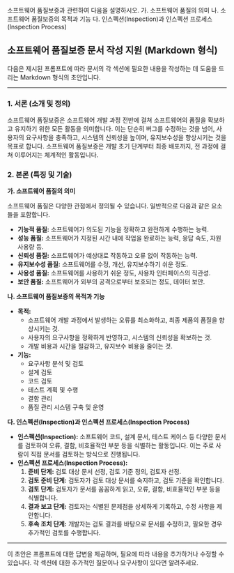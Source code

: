소프트웨어 품질보증과 관련하여 다음을 설명하시오. 
가. 소프트웨어 품질의 의미 
나. 소프트웨어 품질보증의 목적과 기능 
다. 인스펙션(Inspection)과 인스펙션 프로세스(Inspection Process)

## 소프트웨어 품질보증 문서 작성 지원 (Markdown 형식)

다음은 제시된 프롬프트에 따라 문서의 각 섹션에 필요한 내용을 작성하는 데 도움을 드리는 Markdown 형식의 초안입니다.

---

### 1. 서론 (소개 및 정의)

소프트웨어 품질보증은 소프트웨어 개발 과정 전반에 걸쳐 소프트웨어의 품질을 확보하고 유지하기 위한 모든 활동을 의미합니다. 이는 단순히 버그를 수정하는 것을 넘어, 사용자의 요구사항을 충족하고, 시스템의 신뢰성을 높이며, 유지보수성을 향상시키는 것을 목표로 합니다.  소프트웨어 품질보증은 개발 초기 단계부터 최종 배포까지, 전 과정에 걸쳐 이루어지는 체계적인 활동입니다.

### 2. 본론 (특징 및 기술)

**가. 소프트웨어 품질의 의미**

소프트웨어 품질은 다양한 관점에서 정의될 수 있습니다. 일반적으로 다음과 같은 요소들을 포함합니다.

*   **기능적 품질:** 소프트웨어가 의도된 기능을 정확하고 완전하게 수행하는 능력.
*   **성능 품질:** 소프트웨어가 지정된 시간 내에 작업을 완료하는 능력, 응답 속도, 자원 사용량 등.
*   **신뢰성 품질:** 소프트웨어가 예상대로 작동하고 오류 없이 작동하는 능력.
*   **유지보수성 품질:** 소프트웨어를 수정, 개선, 유지보수하기 쉬운 정도.
*   **사용성 품질:** 소프트웨어를 사용하기 쉬운 정도, 사용자 인터페이스의 직관성.
*   **보안 품질:** 소프트웨어가 외부의 공격으로부터 보호되는 정도, 데이터 보안.

**나. 소프트웨어 품질보증의 목적과 기능**

*   **목적:**
    *   소프트웨어 개발 과정에서 발생하는 오류를 최소화하고, 최종 제품의 품질을 향상시키는 것.
    *   사용자의 요구사항을 정확하게 반영하고, 시스템의 신뢰성을 확보하는 것.
    *   개발 비용과 시간을 절감하고, 유지보수 비용을 줄이는 것.
*   **기능:**
    *   요구사항 분석 및 검토
    *   설계 검토
    *   코드 검토
    *   테스트 계획 및 수행
    *   결함 관리
    *   품질 관리 시스템 구축 및 운영

**다. 인스펙션(Inspection)과 인스펙션 프로세스(Inspection Process)**

*   **인스펙션(Inspection):**  소프트웨어 코드, 설계 문서, 테스트 케이스 등 다양한 문서를 검토하여 오류, 결함, 비효율적인 부분 등을 식별하는 활동입니다.  이는 주로 사람이 직접 문서를 검토하는 방식으로 진행됩니다.
*   **인스펙션 프로세스(Inspection Process):**
    1.  **준비 단계:** 검토 대상 문서 선정, 검토 기준 정의, 검토자 선정.
    2.  **검토 준비 단계:** 검토자가 검토 대상 문서를 숙지하고, 검토 기준을 확인합니다.
    3.  **검토 단계:** 검토자가 문서를 꼼꼼하게 읽고, 오류, 결함, 비효율적인 부분 등을 식별합니다.
    4.  **결과 보고 단계:** 검토자는 식별된 문제점을 상세하게 기록하고, 수정 사항을 제안합니다.
    5.  **후속 조치 단계:** 개발자는 검토 결과를 바탕으로 문서를 수정하고, 필요한 경우 추가적인 검토를 수행합니다.



---

이 초안은 프롬프트에 대한 답변을 제공하며, 필요에 따라 내용을 추가하거나 수정할 수 있습니다.  각 섹션에 대한 추가적인 질문이나 요구사항이 있다면 알려주세요.
